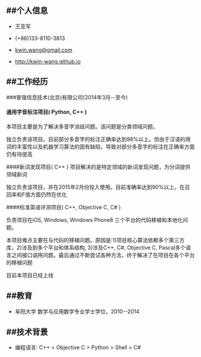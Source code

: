 ##个人信息
---
- 王亚军

- (+86)133-8110-3813

- kwin.wang@gmail.com

- http://kwin-wang.github.io


##工作经历
---

###普强信息技术(北京)有限公司(2014年3月--至今)

#### 通用字音标注项目( Python, C++ )

本项目主要是为了解决多音字消歧问题。该问题是分类领域问题。

独立负责该项目。目前部分多音字的标注正确率达到98%以上。但由于汉语的用词的丰富性以及机器学习算法的固有缺陷，导致对部分多音字的标注在正确率方面仍有待提高


####新词发现项目( C++ )
项目解决的是特定领域的新词发现问题，为分词提供领域新词

独立负责该项目，并在2015年2月份投入使用。目前准确率达到90%以上。在召回率和F值方面仍然在优化


####标准英语评测项目( C++, Objective C, C# )

负责项目在iOS, Windows, Windows Phone8 三个平台的代码移植和本地化问题。

本项目难点主要在与代码的移植问题。原因是:1)项目核心算法依赖多个第三方库，2)涉及到多个平台和体系结构, 3)涉及C++, C#, Objective C, Pascal多个语言之间接口调用问题。最后通过不断尝试各种方法，终于解决了在项目在各个平台的移植问题

目前本项目已经上线

##教育
---
- 阜阳大学 数学与应用数学专业学士学位，2010--2014

##技术背景
---
- 编程语言: C++ > Objective C > Python > Shell > C#
 

